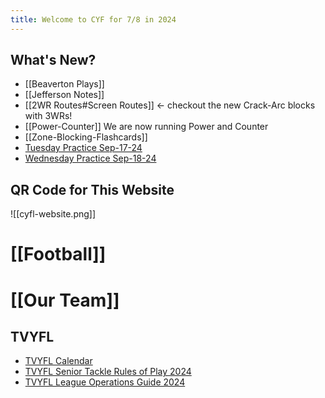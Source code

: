 ```yaml
---
title: Welcome to CYF for 7/8 in 2024
---
```

## What's New?
- [[Beaverton Plays]]
- [[Jefferson Notes]]
- [[2WR Routes#Screen Routes]] <- checkout the new Crack-Arc blocks with 3WRs!
- [[Power-Counter]] We are now running Power and Counter
- [[Zone-Blocking-Flashcards]]
- [Tuesday Practice Sep-17-24](https://www.youtube.com/watch?v=T9Tzoi-J5gA)
- [Wednesday Practice Sep-18-24](https://www.youtube.com/watch?v=rgImFHT2-L4)


## QR Code for This Website
![[cyfl-website.png]]

# [[Football]]

# [[Our Team]]

## TVYFL
- [TVYFL Calendar](https://www.tvyfl.org/calendar)
- [TVYFL Senior Tackle Rules of Play 2024](https://cdn1.sportngin.com/attachments/document/5f9a-2780650/2024_TVYFL_Senior_Tackle_Rules_of_Play.pdf)
- [TVYFL League Operations Guide 2024](https://cdn1.sportngin.com/attachments/document/a404-3027325/2024_TVYFL_League_Operations_Guide.pdf)